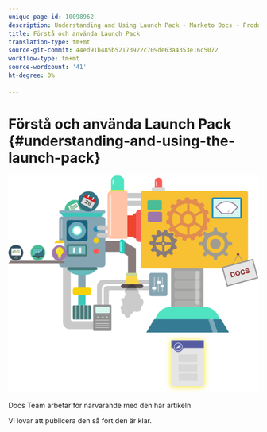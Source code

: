 ```yaml
---
unique-page-id: 10098962
description: Understanding and Using Launch Pack - Marketo Docs - Product Documentation
title: Förstå och använda Launch Pack
translation-type: tm+mt
source-git-commit: 44ed91b485b52173922c709de63a4353e16c5072
workflow-type: tm+mt
source-wordcount: '41'
ht-degree: 0%

---
```



# Förstå och använda Launch Pack {#understanding-and-using-the-launch-pack}

![](assets/coming-soon.png)

Docs Team arbetar för närvarande med den här artikeln.

Vi lovar att publicera den så fort den är klar.
